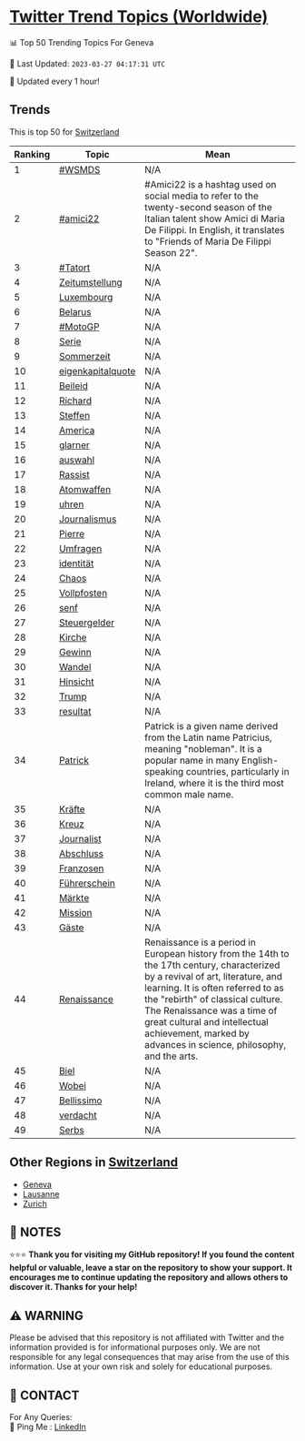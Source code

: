 [Twitter Trend Topics (Worldwide)](https://github.com/ErcinDedeoglu/Twitter-Trend-Topics)
==========


📊 Top 50 Trending Topics For Geneva

📆 Last Updated: `2023-03-27 04:17:31 UTC`

🔧 Updated every 1 hour!


## Trends

This is top 50 for [Switzerland](</Switzerland>)

| Ranking | Topic | Mean |
| ------- | ------------ | ------------ |
| 1 | [#WSMDS](http://twitter.com/search?q=%23WSMDS) | N/A |
| 2 | [#amici22](http://twitter.com/search?q=%23amici22) | #Amici22 is a hashtag used on social media to refer to the twenty-second season of the Italian talent show Amici di Maria De Filippi. In English, it translates to "Friends of Maria De Filippi Season 22". |
| 3 | [#Tatort](http://twitter.com/search?q=%23Tatort) | N/A |
| 4 | [Zeitumstellung](http://twitter.com/search?q=Zeitumstellung) | N/A |
| 5 | [Luxembourg](http://twitter.com/search?q=Luxembourg) | N/A |
| 6 | [Belarus](http://twitter.com/search?q=Belarus) | N/A |
| 7 | [#MotoGP](http://twitter.com/search?q=%23MotoGP) | N/A |
| 8 | [Serie](http://twitter.com/search?q=Serie) | N/A |
| 9 | [Sommerzeit](http://twitter.com/search?q=Sommerzeit) | N/A |
| 10 | [eigenkapitalquote](http://twitter.com/search?q=eigenkapitalquote) | N/A |
| 11 | [Beileid](http://twitter.com/search?q=Beileid) | N/A |
| 12 | [Richard](http://twitter.com/search?q=Richard) | N/A |
| 13 | [Steffen](http://twitter.com/search?q=Steffen) | N/A |
| 14 | [America](http://twitter.com/search?q=America) | N/A |
| 15 | [glarner](http://twitter.com/search?q=glarner) | N/A |
| 16 | [auswahl](http://twitter.com/search?q=auswahl) | N/A |
| 17 | [Rassist](http://twitter.com/search?q=Rassist) | N/A |
| 18 | [Atomwaffen](http://twitter.com/search?q=Atomwaffen) | N/A |
| 19 | [uhren](http://twitter.com/search?q=uhren) | N/A |
| 20 | [Journalismus](http://twitter.com/search?q=Journalismus) | N/A |
| 21 | [Pierre](http://twitter.com/search?q=Pierre) | N/A |
| 22 | [Umfragen](http://twitter.com/search?q=Umfragen) | N/A |
| 23 | [identität](http://twitter.com/search?q=identit%c3%a4t) | N/A |
| 24 | [Chaos](http://twitter.com/search?q=Chaos) | N/A |
| 25 | [Vollpfosten](http://twitter.com/search?q=Vollpfosten) | N/A |
| 26 | [senf](http://twitter.com/search?q=senf) | N/A |
| 27 | [Steuergelder](http://twitter.com/search?q=Steuergelder) | N/A |
| 28 | [Kirche](http://twitter.com/search?q=Kirche) | N/A |
| 29 | [Gewinn](http://twitter.com/search?q=Gewinn) | N/A |
| 30 | [Wandel](http://twitter.com/search?q=Wandel) | N/A |
| 31 | [Hinsicht](http://twitter.com/search?q=Hinsicht) | N/A |
| 32 | [Trump](http://twitter.com/search?q=Trump) | N/A |
| 33 | [resultat](http://twitter.com/search?q=resultat) | N/A |
| 34 | [Patrick](http://twitter.com/search?q=Patrick) | Patrick is a given name derived from the Latin name Patricius, meaning "nobleman". It is a popular name in many English-speaking countries, particularly in Ireland, where it is the third most common male name. |
| 35 | [Kräfte](http://twitter.com/search?q=Kr%c3%a4fte) | N/A |
| 36 | [Kreuz](http://twitter.com/search?q=Kreuz) | N/A |
| 37 | [Journalist](http://twitter.com/search?q=Journalist) | N/A |
| 38 | [Abschluss](http://twitter.com/search?q=Abschluss) | N/A |
| 39 | [Franzosen](http://twitter.com/search?q=Franzosen) | N/A |
| 40 | [Führerschein](http://twitter.com/search?q=F%c3%bchrerschein) | N/A |
| 41 | [Märkte](http://twitter.com/search?q=M%c3%a4rkte) | N/A |
| 42 | [Mission](http://twitter.com/search?q=Mission) | N/A |
| 43 | [Gäste](http://twitter.com/search?q=G%c3%a4ste) | N/A |
| 44 | [Renaissance](http://twitter.com/search?q=Renaissance) | Renaissance is a period in European history from the 14th to the 17th century, characterized by a revival of art, literature, and learning. It is often referred to as the "rebirth" of classical culture. The Renaissance was a time of great cultural and intellectual achievement, marked by advances in science, philosophy, and the arts. |
| 45 | [Biel](http://twitter.com/search?q=Biel) | N/A |
| 46 | [Wobei](http://twitter.com/search?q=Wobei) | N/A |
| 47 | [Bellissimo](http://twitter.com/search?q=Bellissimo) | N/A |
| 48 | [verdacht](http://twitter.com/search?q=verdacht) | N/A |
| 49 | [Serbs](http://twitter.com/search?q=Serbs) | N/A |



## Other Regions in [Switzerland](</Switzerland>)

* [Geneva](</Switzerland/Geneva.md>)
* [Lausanne](</Switzerland/Lausanne.md>)
* [Zurich](</Switzerland/Zurich.md>)



## 📝 NOTES

⭐⭐⭐ **Thank you for visiting my GitHub repository! If you found the content helpful or valuable, leave a star on the repository to show your support. It encourages me to continue updating the repository and allows others to discover it. Thanks for your help!**


## ⚠️ WARNING

Please be advised that this repository is not affiliated with Twitter and the information provided is for informational purposes only. We are not responsible for any legal consequences that may arise from the use of this information. Use at your own risk and solely for educational purposes.


## 📨 CONTACT

 For Any Queries:  
            🏓 Ping Me : [LinkedIn](https://www.linkedin.com/in/ercindedeoglu/)
